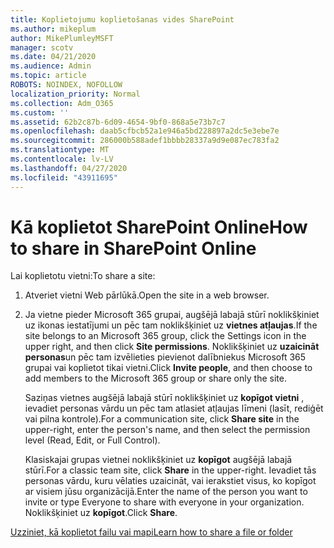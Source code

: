 ```yaml
---
title: Koplietojumu koplietošanas vides SharePoint
ms.author: mikeplum
author: MikePlumleyMSFT
manager: scotv
ms.date: 04/21/2020
ms.audience: Admin
ms.topic: article
ROBOTS: NOINDEX, NOFOLLOW
localization_priority: Normal
ms.collection: Adm_O365
ms.custom: ''
ms.assetid: 62b2c87b-6d09-4654-9bf0-868a5e73b7c7
ms.openlocfilehash: daab5cfbcb52a1e946a5bd228897a2dc5e3ebe7e
ms.sourcegitcommit: 286000b588adef1bbbb28337a9d9e087ec783fa2
ms.translationtype: MT
ms.contentlocale: lv-LV
ms.lasthandoff: 04/27/2020
ms.locfileid: "43911695"
---
```

# <a name="how-to-share-in-sharepoint-online"></a><span data-ttu-id="33e6a-102">Kā koplietot SharePoint Online</span><span class="sxs-lookup"><span data-stu-id="33e6a-102">How to share in SharePoint Online</span></span>

<span data-ttu-id="33e6a-103">Lai koplietotu vietni:</span><span class="sxs-lookup"><span data-stu-id="33e6a-103">To share a site:</span></span>
  
1. <span data-ttu-id="33e6a-104">Atveriet vietni Web pārlūkā.</span><span class="sxs-lookup"><span data-stu-id="33e6a-104">Open the site in a web browser.</span></span>
    
2. <span data-ttu-id="33e6a-105">Ja vietne pieder Microsoft 365 grupai, augšējā labajā stūrī noklikšķiniet uz ikonas iestatījumi un pēc tam noklikšķiniet uz **vietnes atļaujas**.</span><span class="sxs-lookup"><span data-stu-id="33e6a-105">If the site belongs to an Microsoft 365 group, click the Settings icon in the upper right, and then click **Site permissions**.</span></span> <span data-ttu-id="33e6a-106">Noklikšķiniet uz **uzaicināt personas**un pēc tam izvēlieties pievienot dalībniekus Microsoft 365 grupai vai koplietot tikai vietni.</span><span class="sxs-lookup"><span data-stu-id="33e6a-106">Click **Invite people**, and then choose to add members to the Microsoft 365 group or share only the site.</span></span> 
    
    <span data-ttu-id="33e6a-107">Saziņas vietnes augšējā labajā stūrī noklikšķiniet uz **kopīgot vietni** , ievadiet personas vārdu un pēc tam atlasiet atļaujas līmeni (lasīt, rediģēt vai pilna kontrole).</span><span class="sxs-lookup"><span data-stu-id="33e6a-107">For a communication site, click **Share site** in the upper-right, enter the person's name, and then select the permission level (Read, Edit, or Full Control).</span></span> 
    
    <span data-ttu-id="33e6a-108">Klasiskajai grupas vietnei noklikšķiniet uz **kopīgot** augšējā labajā stūrī.</span><span class="sxs-lookup"><span data-stu-id="33e6a-108">For a classic team site, click **Share** in the upper-right.</span></span> <span data-ttu-id="33e6a-109">Ievadiet tās personas vārdu, kuru vēlaties uzaicināt, vai ierakstiet visus, ko kopīgot ar visiem jūsu organizācijā.</span><span class="sxs-lookup"><span data-stu-id="33e6a-109">Enter the name of the person you want to invite or type Everyone to share with everyone in your organization.</span></span> <span data-ttu-id="33e6a-110">Noklikšķiniet uz **kopīgot**.</span><span class="sxs-lookup"><span data-stu-id="33e6a-110">Click **Share**.</span></span>
    
[<span data-ttu-id="33e6a-111">Uzziniet, kā koplietot failu vai mapi</span><span class="sxs-lookup"><span data-stu-id="33e6a-111">Learn how to share a file or folder</span></span>](https://go.microsoft.com/fwlink/?linkid=511430)
  

